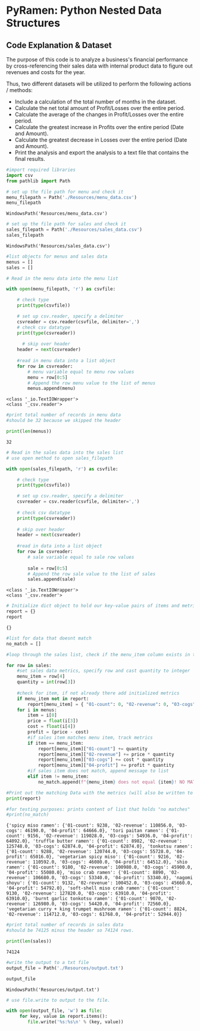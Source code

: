 # PyRamen: Python Nested Data Structures

## Code Explanation & Dataset
The purpose of this code is to analyze a business's financial performance by cross-referencing their sales data with internal product data to figure out revenues and costs for the year. 

Thus, two different datasets will be utilized to perform the following actions / methods:

- Include a calculation of the total number of months in the dataset. 
- Calculate the net total amount of Profit/Losses over the entire period. 
- Calculate the average of the changes in Profit/Losses over the entire period. 
- Calculate the greatest increase in Profits over the entire period (Date and Amount). 
- Calculate the greatest decrease in Losses over the entire period (Date and Amount).
- Print the analysis and export the analysis to a text file that contains the final results. 

 
```python
#import required libraries 
import csv
from pathlib import Path
```


```python
# set up the file path for menu and check it 
menu_filepath = Path('./Resources/menu_data.csv')
menu_filepath
```




    WindowsPath('Resources/menu_data.csv')




```python
# set up the file path for sales and check it 
sales_filepath = Path('./Resources/sales_data.csv')
sales_filepath
```




    WindowsPath('Resources/sales_data.csv')




```python
#list objects for menus and sales data 
menus = []
sales = []
```


```python
# Read in the menu data into the menu list

with open(menu_filepath, 'r') as csvfile:

    # check type
    print(type(csvfile))

    # set up csv.reader, specify a delimiter 
    csvreader = csv.reader(csvfile, delimiter=',')
    # check csv datatype 
    print(type(csvreader))
    
      # skip over header
    header = next(csvreader)
        
    #read in menu data into a list object 
    for row in csvreader:
        # menu variable equal to menu row values 
        menu = row[0:5]
        # Append the row menu value to the list of menus
        menus.append(menu)
```

    <class '_io.TextIOWrapper'>
    <class '_csv.reader'>
    


```python
#print total number of records in menu data
#should be 32 because we skipped the header   

print(len(menus))
```

    32
    


```python
# Read in the sales data into the sales list
# use open method to open sales_filepath

with open(sales_filepath, 'r') as csvfile:

    # check type
    print(type(csvfile))

    # set up csv.reader, specify a delimiter 
    csvreader = csv.reader(csvfile, delimiter=',')
    
    # check csv datatype 
    print(type(csvreader))
    
    # skip over header
    header = next(csvreader)
        
    #read in data into a list object 
    for row in csvreader:
        # sale variable equal to sale row values 
         
        sale = row[0:5]
        # Append the row sale value to the list of sales
        sales.append(sale)
```

    <class '_io.TextIOWrapper'>
    <class '_csv.reader'>
    


```python
# Initialize dict object to hold our key-value pairs of items and metrics
report = {}
report
```




    {}




```python
#list for data that doesnt match 
no_match = []

#loop through the sales list, check if the menu_item column exists in the dictionary called report 

for row in sales:
    #set sales data metrics, specify row and cast quantity to integer
    menu_item = row[4]
    quantity = int(row[3])
    
    #check for item, if not already there add initialized metrics
    if menu_item not in report:
        report[menu_item] = { "01-count": 0, "02-revenue": 0, "03-cogs": 0, "04-profit": 0,}
    for i in menus: 
        item = i[0]
        price = float(i[3])
        cost = float(i[4])
        profit = (price - cost) 
        #if sales item matches menu item, track metrics
        if item == menu_item:
            report[menu_item]["01-count"] += quantity
            report[menu_item]["02-revenue"] += price * quantity
            report[menu_item]["03-cogs"] += cost * quantity
            report[menu_item]["04-profit"] += profit * quantity
        #if sales item does not match, append message to list 
        elif item != menu_item: 
            no_match.append(f"{menu_item} does not equal {item}! NO MATCH!")
```


```python
#Print out the matching Data with the metrics (will also be written to output.txt file)
print(report) 

#for testing purposes: prints content of list that holds "no matches"
#print(no_match)
```

    {'spicy miso ramen': {'01-count': 9238, '02-revenue': 110856.0, '03-cogs': 46190.0, '04-profit': 64666.0}, 'tori paitan ramen': {'01-count': 9156, '02-revenue': 119028.0, '03-cogs': 54936.0, '04-profit': 64092.0}, 'truffle butter ramen': {'01-count': 8982, '02-revenue': 125748.0, '03-cogs': 62874.0, '04-profit': 62874.0}, 'tonkotsu ramen': {'01-count': 9288, '02-revenue': 120744.0, '03-cogs': 55728.0, '04-profit': 65016.0}, 'vegetarian spicy miso': {'01-count': 9216, '02-revenue': 110592.0, '03-cogs': 46080.0, '04-profit': 64512.0}, 'shio ramen': {'01-count': 9180, '02-revenue': 100980.0, '03-cogs': 45900.0, '04-profit': 55080.0}, 'miso crab ramen': {'01-count': 8890, '02-revenue': 106680.0, '03-cogs': 53340.0, '04-profit': 53340.0}, 'nagomi shoyu': {'01-count': 9132, '02-revenue': 100452.0, '03-cogs': 45660.0, '04-profit': 54792.0}, 'soft-shell miso crab ramen': {'01-count': 9130, '02-revenue': 127820.0, '03-cogs': 63910.0, '04-profit': 63910.0}, 'burnt garlic tonkotsu ramen': {'01-count': 9070, '02-revenue': 126980.0, '03-cogs': 54420.0, '04-profit': 72560.0}, 'vegetarian curry + king trumpet mushroom ramen': {'01-count': 8824, '02-revenue': 114712.0, '03-cogs': 61768.0, '04-profit': 52944.0}}
    


```python
#print total number of records in sales data
#should be 74125 minus the header so 74124 rows. 

print(len(sales))
```

    74124
    


```python
#write the output to a txt file 
output_file = Path('./Resources/output.txt')

output_file
```




    WindowsPath('Resources/output.txt')




```python
# use file.write to output to the file. 

with open(output_file, 'w') as file:
     for key, value in report.items(): 
        file.write('%s:%s\n' % (key, value))
```
